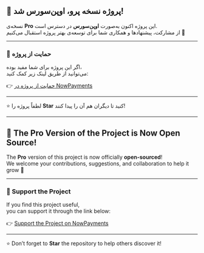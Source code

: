 ## 🎉 پروژه نسخه پرو، اوپن‌سورس شد!
نسخه‌ی **Pro** این پروژه اکنون به‌صورت **اوپن‌سورس** در دسترس است.  
از مشارکت، پیشنهادها و همکاری شما برای توسعه‌ی بهتر پروژه استقبال می‌کنیم 🤝

---

### 💖 حمایت از پروژه
اگر این پروژه برای شما مفید بوده،  
می‌توانید از طریق لینک زیر کمک کنید:

👉 [حمایت از پروژه در NowPayments](https://nowpayments.io/donation/permiumbotmirza)

---

⭐ لطفاً پروژه را **Star** کنید تا دیگران هم آن را پیدا کنند!

---

## 🎉 The Pro Version of the Project is Now Open Source!
The **Pro** version of this project is now officially **open-sourced**!  
We welcome your contributions, suggestions, and collaboration to help it grow 🤝

---

### 💖 Support the Project
If you find this project useful,  
you can support it through the link below:

👉 [Support the Project on NowPayments](https://nowpayments.io/donation/permiumbotmirza)

---

⭐ Don’t forget to **Star** the repository to help others discover it!
